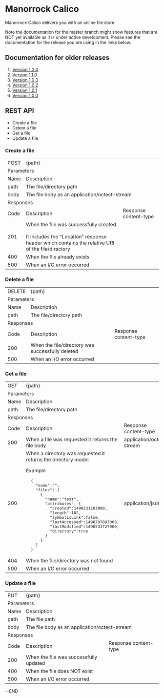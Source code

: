 
# Manorrock Calico

Manorrock Calico delivers you with an online file store.

Note the documentation for the master branch might show features that are NOT
yet available as it is under active development. Please see the documentation
for the release you are using in the links below.

## Documentation for older releases

1. [Version 1.2.0](https://github.com/manorrock/calico/tree/v1.2.0)
2. [Version 1.1.0](https://github.com/manorrock/calico/tree/v1.1.0)
3. [Version 1.0.3](https://github.com/manorrock/calico/tree/v1.0.3)
4. [Version 1.0.2](https://github.com/manorrock/calico/tree/v1.0.2)
5. [Version 1.0.1](https://github.com/manorrock/calico/tree/v1.0.1)
6. [Version 1.0.0](https://github.com/manorrock/calico/tree/v1.0.0)

## REST API

* Create a file
* Delete a file
* Get a file
* Update a file

### Create a file

<table>
  <tr>
    <td>POST</td>
    <td colspan="2">{path}</td>
  </tr>
  <tr>
    <td colspan="3">Parameters</td>
  </tr>
  <tr>
    <td>Name</td>
    <td colspan="2">Description</td>
  </tr>
  <tr>
    <td>path</td>
    <td colspan="2">The file/directory path</td>
  </tr>
  <tr>
    <td>body</td>
    <td colspan="2">The file body as an application/octect-stream</td>
  </tr>
  <tr>
    <td colspan="3">Responses</td>
  </tr>
  <tr>
    <td>Code</td>
    <td>Description</td>
    <td>Response content-type</td>
  </tr>
  <tr>
    <td>201</td>
    <td>When the file was successfully created. <br>
        <br>
        It includes the "Location" response header which contains the relative URI of the file/directory</td>
    <td>&nbsp;</td>
  </tr>
  <tr>
    <td>400</td>
    <td>
        When the file already exists
    </td>
    <td>&nbsp;</td>
  </tr>
  <tr>
    <td>500</td>
    <td>
        When an I/O error occurred
    </td>
    <td>&nbsp;</td>
  </tr>
</table>

### Delete a file

<table>
  <tr>
    <td>DELETE</td>
    <td colspan="2">{path}</td>
  </tr>
  <tr>
    <td colspan="3">Parameters</td>
  </tr>
  <tr>
    <td>Name</td>
    <td colspan="2">Description</td>
  </tr>
  <tr>
    <td>path</td>
    <td colspan="2">The file/directory path</td>
  </tr>
  <tr>
    <td colspan="3">Responses</td>
  </tr>
  <tr>
    <td>Code</td>
    <td>Description</td>
    <td>Response content-type</td>
  </tr>
  <tr>
    <td>200</td>
    <td>When the file/directory was successfully deleted</td>
    <td>&nbsp;</td>
  </tr>
  <tr>
    <td>500</td>
    <td>
        When an I/O error occurred
    </td>
    <td>&nbsp;</td>
  </tr>
</table>

### Get a file

<table>
  <tr>
    <td>GET</td>
    <td colspan="2">{path}</td>
  </tr>
  <tr>
    <td colspan="3">Parameters</td>
  </tr>
  <tr>
    <td>Name</td>
    <td colspan="2">Description</td>
  </tr>
  <tr>
    <td>path</td>
    <td colspan="2">The file/directory path</td>
  </tr>
  <tr>
    <td colspan="3">Responses</td>
  </tr>
  <tr>
    <td>Code</td>
    <td>Description</td>
    <td>Response content-type</td>
  </tr>
  <tr>
    <td>200</td>
    <td>
        When a file was requested it returns the file body
    </td>
    <td>
        application/octet-stream
    </td>
  </tr>
  <tr>
    <td>200</td>
    <td>
        When a directory was requested it returns the directory model 
        <p>
            Example
        </p>
        <pre>
  { 
    "name":"",
    "files": [
      {
        "name":"test",
        "attributes": {
          "created":1496531103000,
          "length":102,
          "symbolicLink":false,
          "lastAccessed":1498797883000,
          "lastModified":1496531727000,
          "directory":true
        }
      }
    ]
  }</pre>
    </td>
    <td>
        application/json
    </td>
  </tr>
  <tr>
    <td>404</td>
    <td>
        When the file/directory was not found
    </td>
    <td>&nbsp;</td>
  </tr>
  <tr>
    <td>500</td>
    <td>
        When an I/O error occurred
    </td>
    <td>&nbsp;</td>
  </tr>
</table>

### Update a file

<table>
  <tr>
    <td>PUT</td>
    <td colspan="2">{path}</td>
  </tr>
  <tr>
    <td colspan="3">Parameters</td>
  </tr>
  <tr>
    <td>Name</td>
    <td colspan="2">Description</td>
  </tr>
  <tr>
    <td>path</td>
    <td colspan="2">The file path</td>
  </tr>
  <tr>
    <td>body</td>
    <td colspan="2">The file body as an application/octect-stream</td>
  </tr>
  <tr>
    <td colspan="3">Responses</td>
  </tr>
  <tr>
    <td>Code</td>
    <td>Description</td>
    <td>Response content-type</td>
  </tr>
  <tr>
    <td>200</td>
    <td>When the file was successfully updated</td>
    <td>&nbsp;</td>
  </tr>
  <tr>
    <td>400</td>
    <td>
        When the file does NOT exist
    </td>
    <td>&nbsp;</td>
  </tr>
  <tr>
    <td>500</td>
    <td>
        When an I/O error occurred
    </td>
    <td>&nbsp;</td>
  </tr>
</table>

--END